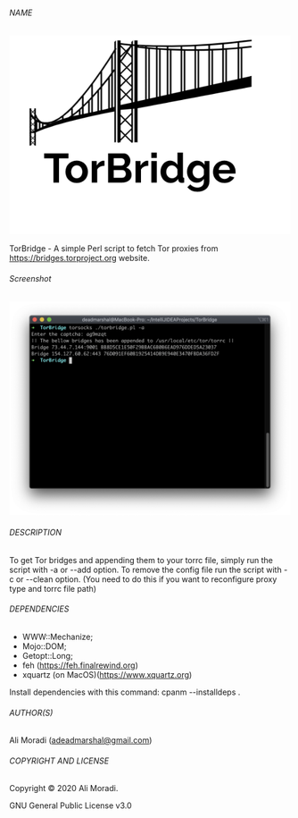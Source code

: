 ###### NAME

![TorBridge Icon](https://github.com/deadmarshal/TorBridge/raw/master/icon.png)

TorBridge - A simple Perl script to fetch Tor proxies from https://bridges.torproject.org website.

###### Screenshot

![Image of TorBridge](https://github.com/deadmarshal/TorBridge/blob/master/torbridge.png)

###### DESCRIPTION

To get Tor bridges and appending them to your torrc file, simply run the script with -a or --add option.
To remove the config file run the script with -c or --clean option. (You need to do this if you want to reconfigure proxy type and torrc file path)

###### DEPENDENCIES

* WWW::Mechanize;
* Mojo::DOM;
* Getopt::Long;
* feh (https://feh.finalrewind.org)
* xquartz (on MacOS)(https://www.xquartz.org)

Install dependencies with this command:
cpanm --installdeps .

###### AUTHOR(S)

Ali Moradi (adeadmarshal@gmail.com)

###### COPYRIGHT AND LICENSE

Copyright © 2020 Ali Moradi.

GNU General Public License v3.0
